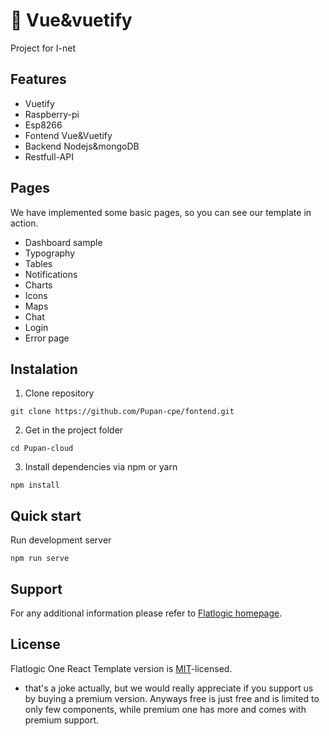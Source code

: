 # 🤘 Vue&vuetify

Project  for I-net

## Features


* Vuetify
* Raspberry-pi
* Esp8266
* Fontend Vue&Vuetify
* Backend Nodejs&mongoDB 
* Restfull-API

## Pages
We have implemented some basic pages, so you can see our template in action.

* Dashboard sample
* Typography
* Tables
* Notifications
* Charts
* Icons
* Maps
* Chat
* Login
* Error page

## Instalation 

1. Clone repository
```shell
git clone https://github.com/Pupan-cpe/fontend.git
```
2. Get in the project folder
```shell
cd Pupan-cloud
```
3. Install dependencies via npm or yarn
```shell
npm install
```

## Quick start
Run development server
```shell
npm run serve
```

## Support
For any additional information please refer to [Flatlogic homepage](https://flatlogic.com).


## License

Flatlogic One React Template version is [MIT](https://github.com/flatlogic/one-react-template/blob/master/LICENCE)-licensed.

* that's a joke actually, but we would really appreciate if you support us by buying a premium version. Anyways free is just free and is limited to only few components, while premium one has more and comes with premium support.

